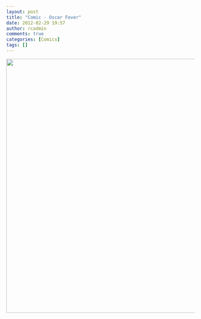 ```yaml
---
layout: post
title: "Comic - Oscar Fever"
date: 2012-02-29 19:57
author: rcadmin
comments: true
categories: [Comics]
tags: []
---
```

<a href="http://bitsmack.com/wp/2012/02/29/comic-oscar-fever/attachment/20120229/" rel="attachment wp-att-2338"><img src="http://dl.bitsmack.com/uploads/2012/02/20120229.jpg" alt="" title="Why wasn't Tintin nominated for best animated film? This isn't even a joke I want to know." width="680" height="680" class="alignnone size-full wp-image-2338" /></a>
